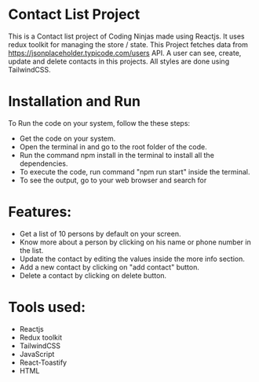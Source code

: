 # Contact List Project
  This is a Contact list project of Coding Ninjas made using Reactjs. It uses redux toolkit for managing the store / state. This Project fetches data from https://jsonplaceholder.typicode.com/users API. A user can see, create, update and delete contacts in this projects. All styles are done using TailwindCSS.

 

# Installation and Run
  To Run the code on your system, follow the these steps:
  - Get the code on your system.
  - Open the terminal in and go to the root folder of the code.
  - Run the command npm install in the terminal to install all the dependencies.
  - To execute the code, run command "npm run start" inside the terminal.
  - To see the output, go to your web browser and search for 

# Features:
  - Get a list of 10 persons by default on your screen.
  - Know more about a person by clicking on his name or phone number in the list.
  - Update the contact by editing the values inside the more info section.
  - Add a new contact by clicking on "add contact" button.
  - Delete a contact by clicking on delete button.

# Tools used:
  - Reactjs
  - Redux toolkit
  - TailwindCSS
  - JavaScript
  - React-Toastify
  - HTML


  
